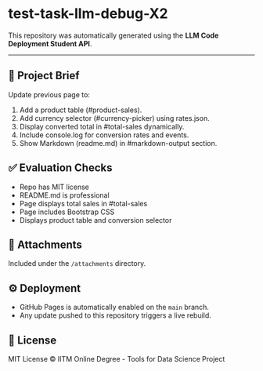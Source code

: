 # test-task-llm-debug-X2

This repository was automatically generated using the **LLM Code Deployment Student API**.

---

## 📘 Project Brief

Update previous page to:
1. Add a product table (#product-sales).
2. Add currency selector (#currency-picker) using rates.json.
3. Display converted total in #total-sales dynamically.
4. Include console.log for conversion rates and events.
5. Show Markdown (readme.md) in #markdown-output section.


## ✅ Evaluation Checks
- Repo has MIT license
- README.md is professional
- Page displays total sales in #total-sales
- Page includes Bootstrap CSS
- Displays product table and conversion selector


## 🧩 Attachments
Included under the `/attachments` directory.

## ⚙️ Deployment
- GitHub Pages is automatically enabled on the `main` branch.
- Any update pushed to this repository triggers a live rebuild.

## 📜 License
MIT License © IITM Online Degree - Tools for Data Science Project
